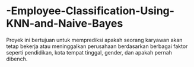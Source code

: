 # -Employee-Classification-Using-KNN-and-Naive-Bayes
Proyek ini bertujuan untuk memprediksi apakah seorang karyawan akan tetap bekerja atau meninggalkan perusahaan berdasarkan berbagai faktor seperti pendidikan, kota tempat tinggal, gender, dan apakah pernah dibench.
